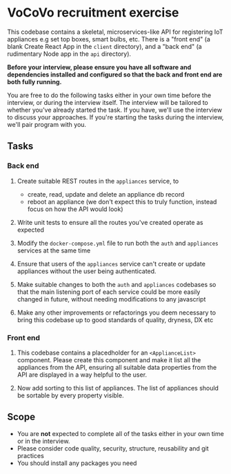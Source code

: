 # VoCoVo recruitment exercise

This codebase contains a skeletal, microservices-like API for registering IoT appliances e.g set top boxes, smart bulbs, etc. There is a "front end" (a blank Create React App in the `client` directory), and a "back end" (a rudimentary Node app in the `api` directory).

**Before your interview, please ensure you have all software and dependencies installed and configured so that the back and front end are both fully running.**

You are free to do the following tasks either in your own time before the interview, or during the interview itself. The interview will be tailored to whether you've already started the task. If you have, we'll use the interview to discuss your approaches. If you're starting the tasks during the interview, we'll pair program with you.

## Tasks

### Back end

1. Create suitable REST routes in the `appliances` service, to

   - create, read, update and delete an appliance db record
   - reboot an appliance (we don't expect this to truly function, instead focus on how the API would look)

1. Write unit tests to ensure all the routes you've created operate as expected
1. Modify the `docker-compose.yml` file to run both the `auth` and `appliances` services at the same time
1. Ensure that users of the `appliances` service can't create or update appliances without the user being authenticated.
1. Make suitable changes to both the `auth` and `appliances` codebases so that the main listening port of each service could be more easily changed in future, without needing modifications to any javascript
1. Make any other improvements or refactorings you deem necessary to bring this codebase up to good standards of quality, dryness, DX etc

### Front end

1. This codebase contains a placedholder for an `<ApplianceList>` component. Please create this component and make it list all the appliances from the API, ensuring all suitable data properties from the API are displayed in a way helpful to the user.

1. Now add sorting to this list of appliances. The list of appliances should be sortable by every property visible.

## Scope

- You are **not** expected to complete all of the tasks either in your own time or in the interview. 
- Please consider code quality, security, structure, reusability and git practices
- You should install any packages you need
